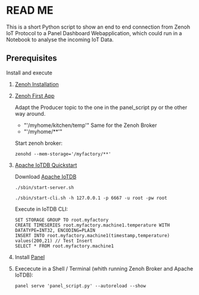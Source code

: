 # READ ME
This is a short Python script to show an end to end connection from Zenoh IoT Protocol to a Panel Dashboard Webapplication, which could run in a Notebook to analyse the incoming IoT Data.

## Prerequisites

Install and execute
1) [Zenoh Installation](https://zenoh.io/docs/getting-started/installation/)

2) [Zenoh First App](https://zenoh.io/docs/getting-started/first-app/)

    Adapt the Producer topic to the one in the panel_script py or the other way around. 
    - "'/myhome/kitchen/temp'"
    Same for the Zenoh Broker
    - "'/myhome/**'"

    Start zenoh broker:
    ```
    zenohd --mem-storage='/myfactory/**' 
    ``` 

3) [Apache IoTDB Quickstart](https://iotdb.apache.org/UserGuide/V0.13.x/QuickStart/QuickStart.html)

    Download [Apache IoTDB](https://iotdb.apache.org/Download/)
    ```
    ./sbin/start-server.sh 
    ```
    ```
    ./sbin/start-cli.sh -h 127.0.0.1 -p 6667 -u root -pw root
    ```
    Execute in IoTDB CLI:
    ```
    SET STORAGE GROUP TO root.myfactory
    CREATE TIMESERIES root.myfactory.machine1.temperature WITH DATATYPE=INT32, ENCODING=PLAIN
    INSERT INTO root.myfactory.machine1(timestamp,temperature) values(200,21) // Test Insert
    SELECT * FROM root.myfactory.machine1
    ```

4) Install [Panel](https://panel.holoviz.org/getting_started/index.html)

4) Exececute in a Shell / Terminal (whith running Zenoh Broker and Apache IoTDB): 

    ``` 
    panel serve 'panel_script.py' --autoreload --show 
    ``` 






